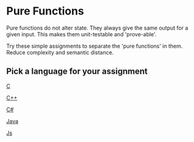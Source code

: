 # Pure Functions

Pure functions do not alter state.
They always give the same output for a given input.
This makes them unit-testable and 'prove-able'.

Try these simple assignments to separate the 'pure functions' in them.
Reduce complexity and semantic distance.

## Pick a language for your assignment

[C](https://classroom.github.com/a/fklAxdSt)

[C++](https://classroom.github.com/a/l7cZirpM)

[C#](https://classroom.github.com/a/nd4We6My)

[Java](https://classroom.github.com/a/_zywAabi)

[Js](https://classroom.github.com/a/HqlVeqzn)
